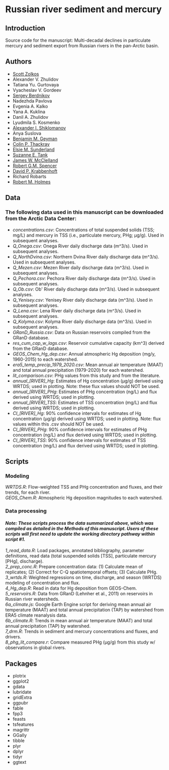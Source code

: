 # Russian river sediment and mercury
## Introduction
Source code for the manuscript: Multi-decadal declines in particulate mercury and sediment export from Russian rivers in the pan-Arctic basin. 

## Authors
- [Scott Zolkos](https://www.researchgate.net/profile/Scott-Zolkos)
- Alexander V. Zhulidov
- Tatiana Yu. Gurtovaya
- Vyacheslav V. Gordeev
- [Sergey Berdnikov](https://scholar.google.com/citations?user=3zmlVS8AAAAJ&hl=en&oi=sra)
- Nadezhda Pavlova
- Evgenia A. Kalko
- Yana A. Kuklina
- Danil A. Zhulidov
- Lyudmila S. Kosmenko
- [Alexander I. Shiklomanov](https://scholar.google.com/citations?user=7mevZAYAAAAJ&hl=en&oi=sra)
- Anya Suslova
- [Benjamin M. Geyman](https://scholar.google.com/citations?user=qs1jNdQAAAAJ&hl=en&oi=ao)
- [Colin P. Thackray](https://scholar.google.com/citations?user=2Bj2PrIAAAAJ&hl=en&oi=sra)
- [Elsie M. Sunderland](http://bgc.seas.harvard.edu/index.html)
- [Suzanne E. Tank](https://www.suzannetank.net)
- [James W. McClelland](https://scholar.google.com/citations?user=jRd24DQAAAAJ&hl=en)
- [Robert G.M. Spencer](https://www.spencerbiogeochem.org)
- [David P. Krabbenhoft](https://www.researchgate.net/profile/David-Krabbenhoft)
- Richard Robarts
- [Robert M. Holmes](https://arcticgreatrivers.org)

## Data
### The following data used in this manuscript can be downloaded from the Arctic Data Center:
- *concentrations.csv*: Concentrations of total suspended solids (TSS; mg/L) and mercury in TSS (i.e., particulate mercury, PHg; µg/g). Used in subsequent analyses.  
- *Q_Onega.csv*: Onega River daily discharge data (m^3/s). Used in subsequent analyses.  
- *Q_NorthDvina.csv*: Northern Dvina River daily discharge data (m^3/s). Used in subsequent analyses.  
- *Q_Mezen.csv*: Mezen River daily discharge data (m^3/s). Used in subsequent analyses.  
- *Q_Pechora.csv*: Pechora River daily discharge data (m^3/s). Used in subsequent analyses.  
- *Q_Ob.csv*: Ob' River daily discharge data (m^3/s). Used in subsequent analyses.  
- *Q_Yenisey.csv*: Yenisey River daily discharge data (m^3/s). Used in subsequent analyses.  
- *Q_Lena.csv*: Lena River daily discharge data (m^3/s). Used in subsequent analyses.  
- *Q_Kolyma.csv*: Kolyma River daily discharge data (m^3/s). Used in subsequent analyses.  
- *GRanD_Russia.csv*: Data on Russian reservoirs compiled from the GRanD database.  
- *res_cum_cap_w_lags.csv*: Reservoir cumulative capacity (km^3) derived from the GRanD database.  
- *GEOS_Chem_Hg_dep.csv*: Annual atmospheric Hg deposition (mg/y, 1960-2015) to each watershed.  
- *era5_temp_precip_1979_2020.csv*: Mean annual air temperature (MAAT) and total annual precipitation (1979-2020) for each watershed.  
- *lit_comparison.csv*: PHg values from this study and from the literature.  
- *annual_[RIVER]_Hg*: Estimates of Hg concentration (µg/g) derived using WRTDS; used in plotting. Note: these flux values should NOT be used.  
- *annual_[RIVER]_PHg*: Estimates of PHg concentration (ng/L) and flux derived using WRTDS; used in plotting.  
- *annual_[RIVER]_TSS*: Estimates of TSS concentration (mg/L) and flux derived using WRTDS; used in plotting.  
- *CI_[RIVER]_Hg*: 90% confidence intervals for estimates of Hg concentration (µg/g) derived using WRTDS; used in plotting. Note: flux values within this .csv should NOT be used.  
- *CI_[RIVER]_PHg*: 90% confidence intervals for estimates of PHg concentration (ng/L) and flux derived using WRTDS; used in plotting.  
- *CI_[RIVER]_TSS*: 90% confidence intervals for estimates of TSS concentration (mg/L) and flux derived using WRTDS; used in plotting.  
 
## Scripts
### Modeling
*WRTDS.R*: Flow-weighted TSS and PHg concentration and fluxes, and their trends, for each river.  
*GEOS_Chem.R*: Atmospheric Hg deposition magnitudes to each watershed.  

### Data processing
#### *Note: These scripts process the data summarized above, which was compiled as detailed in the Methods of this manuscript. Users of these scripts will first need to update the working directory pathway within script #1.*  
*1_read_data.R*: Load packages, annotated bibliography, parameter definitions, read data (total suspended solids [TSS], particulate mercury [PHg], discharge).  
*2_prep_conc.R*: Prepare concentration data: (1) Calculate mean of replicates; (2) Correct for C-Q spatiotemporal offsets; (3) Calculate PHg.  
*3_wrtds.R*: Weighted regressions on time, discharge, and season (WRTDS) modeling of concentration and flux.  
*4_Hg_dep.R*: Read in data for Hg deposition from GEOS-Chem.  
*5_reservoirs.R*: Data from GRanD (Lehnher et al., 2011) on reservoirs in Russian river watersheds.  
*6a_climate.js*: Google Earth Engine script for deriving mean annual air temperature (MAAT) and total annual precipitation (TAP) by watershed from ERA5 climate reanalysis data.  
*6b_climate.R*: Trends in mean annual air temperature (MAAT) and total annual precipitation (TAP) by watershed.  
*7_drm.R*: Trends in sediment and mercury concentrations and fluxes, and drivers.  
*8_phg_lit_compare.r*:  Compare measured PHg (µg/g) from this study w/ observations in global rivers.  

## Packages
- plotrix
- ggplot2
- gdata
- lubridate
- gridExtra
- ggpubr
- fable
- fpp3
- feasts
- tsfeatures
- magrittr
- GGally
- tibble
- plyr
- dplyr
- tidyr
- ggtext
